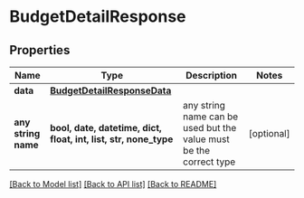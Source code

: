 # BudgetDetailResponse


## Properties
Name | Type | Description | Notes
------------ | ------------- | ------------- | -------------
**data** | [**BudgetDetailResponseData**](BudgetDetailResponseData.md) |  | 
**any string name** | **bool, date, datetime, dict, float, int, list, str, none_type** | any string name can be used but the value must be the correct type | [optional]

[[Back to Model list]](../README.md#documentation-for-models) [[Back to API list]](../README.md#documentation-for-api-endpoints) [[Back to README]](../README.md)


